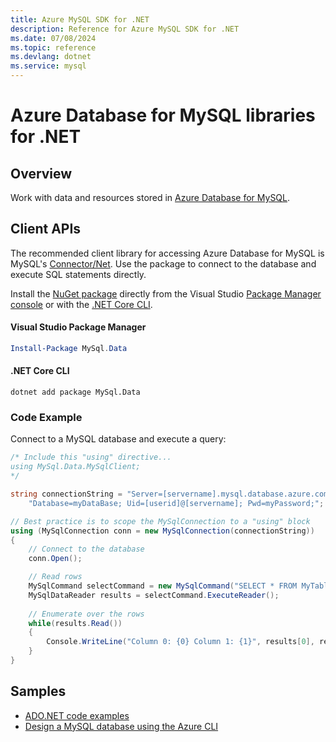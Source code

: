 ```yaml
---
title: Azure MySQL SDK for .NET
description: Reference for Azure MySQL SDK for .NET
ms.date: 07/08/2024
ms.topic: reference
ms.devlang: dotnet
ms.service: mysql
---
```

# Azure Database for MySQL libraries for .NET

## Overview

Work with data and resources stored in [Azure Database for MySQL](/azure/mysql/overview).

## Client APIs

The recommended client library for accessing Azure Database for MySQL is MySQL's [Connector/Net](https://dev.mysql.com/doc/connector-net/en). Use the package to connect to the database and execute SQL statements directly. 

Install the [NuGet package](https://www.nuget.org/packages/MySql.Data) directly from the Visual Studio [Package Manager console][PackageManager] or with the [.NET Core CLI][DotNetCLI].

#### Visual Studio Package Manager

```powershell
Install-Package MySql.Data
```

#### .NET Core CLI

```dotnetcli
dotnet add package MySql.Data
```

### Code Example

Connect to a MySQL database and execute a query:

```csharp
/* Include this "using" directive...
using MySql.Data.MySqlClient;
*/

string connectionString = "Server=[servername].mysql.database.azure.com; " +
    "Database=myDataBase; Uid=[userid]@[servername]; Pwd=myPassword;";

// Best practice is to scope the MySqlConnection to a "using" block
using (MySqlConnection conn = new MySqlConnection(connectionString))
{
    // Connect to the database
    conn.Open();

    // Read rows
    MySqlCommand selectCommand = new MySqlCommand("SELECT * FROM MyTable", conn);
    MySqlDataReader results = selectCommand.ExecuteReader();
    
    // Enumerate over the rows
    while(results.Read())
    {
        Console.WriteLine("Column 0: {0} Column 1: {1}", results[0], results[1]);
    }
}
```

## Samples

- [ADO.NET code examples](/dotnet/framework/data/adonet/ado-net-code-examples)
- [Design a MySQL database using the Azure CLI](https://docs.microsoft.com/azure/mysql/tutorial-design-database-using-cli) 

[PackageManager]: https://docs.microsoft.com/nuget/tools/package-manager-console
[DotNetCLI]: https://docs.microsoft.com/dotnet/core/tools/dotnet-add-package